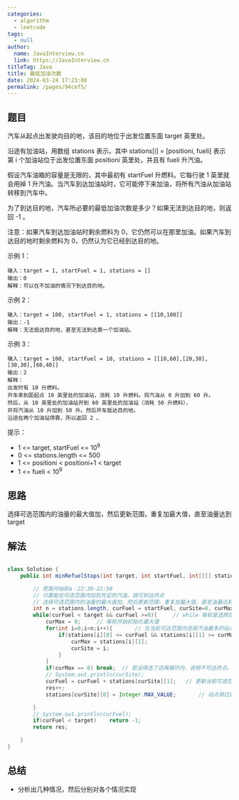 ```yaml
---
categories: 
  - algorithm
  - leetcode
tags: 
  - null
author: 
  name: JavaInterview.cn
  link: https://JavaInterview.cn
titleTag: Java
title: 最低加油次数
date: 2024-03-24 17:23:08
permalink: /pages/94cef5/
---
```


## 题目
汽车从起点出发驶向目的地，该目的地位于出发位置东面 target 英里处。

沿途有加油站，用数组 stations 表示。其中 stations[i] = [positioni, fueli] 表示第 i 个加油站位于出发位置东面 positioni 英里处，并且有 fueli 升汽油。

假设汽车油箱的容量是无限的，其中最初有 startFuel 升燃料。它每行驶 1 英里就会用掉 1 升汽油。当汽车到达加油站时，它可能停下来加油，将所有汽油从加油站转移到汽车中。

为了到达目的地，汽车所必要的最低加油次数是多少？如果无法到达目的地，则返回 -1 。

注意：如果汽车到达加油站时剩余燃料为 0，它仍然可以在那里加油。如果汽车到达目的地时剩余燃料为 0，仍然认为它已经到达目的地。



示例 1：

    输入：target = 1, startFuel = 1, stations = []
    输出：0
    解释：可以在不加油的情况下到达目的地。
示例 2：

    输入：target = 100, startFuel = 1, stations = [[10,100]]
    输出：-1
    解释：无法抵达目的地，甚至无法到达第一个加油站。
示例 3：

    输入：target = 100, startFuel = 10, stations = [[10,60],[20,30],[30,30],[60,40]]
    输出：2
    解释：
    出发时有 10 升燃料。
    开车来到距起点 10 英里处的加油站，消耗 10 升燃料。将汽油从 0 升加到 60 升。
    然后，从 10 英里处的加油站开到 60 英里处的加油站（消耗 50 升燃料），
    并将汽油从 10 升加到 50 升。然后开车抵达目的地。
    沿途在两个加油站停靠，所以返回 2 。


提示：

* 1 <= target, startFuel <= 10<sup>9</sup>
* 0 <= stations.length <= 500
* 1 <= positioni < positioni+1 < target
* 1 <= fueli < 10<sup>9</sup>


## 思路

选择可选范围内的油量的最大值加，然后更新范围，重复加最大值，直至油量达到target


## 解法
```java

class Solution {
    public int minRefuelStops(int target, int startFuel, int[][] stations) {

        // 思路开始到a：22:30-22:50
        // 只要能在可选范围内加到充足的汽油，就可到达终点
        // 选择可选范围内的油量的最大值加，然后更新范围，重复加最大值，直至油量达到target
        int n = stations.length, curFuel = startFuel, curSite=0, curMax = 0, res=0;
        while(curFuel < target && curFuel >=0){     // while 每轮是选择加油站点
            curMax = 0;     // 每轮开始初始化最大值
            for(int i=0;i<n;i++){       // 在当前可达范围内选择汽油最多的站点，记录油量和站点下标
                if(stations[i][0] <= curFuel && stations[i][1] >= curMax){
                    curMax = stations[i][1];
                    curSite = i;
                }
            }
            if(curMax == 0) break;  // 若没得选了还再循环内，说明不可达终点，直接跳出（或返回-1）
            // System.out.println(curSite);
            curFuel = curFuel + stations[curSite][1];   // 更新当前可选范围
            res++;
            stations[curSite][0] = Integer.MAX_VALUE;       // 站点用过就记为不可达

        }
        // System.out.println(curFuel);
        if(curFuel < target)    return -1;
        return res;

    }
}
```

## 总结

- 分析出几种情况，然后分别对各个情况实现 
